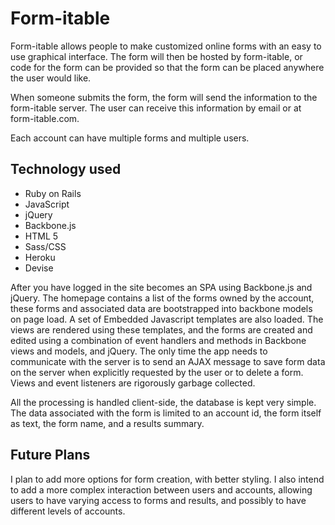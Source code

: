 # Form-itable #

Form-itable allows people to make customized online forms with an easy to use graphical interface.  The form will then be hosted by form-itable, or code for the form can be provided so that the form can be placed anywhere the user would like.

When someone submits the form, the form will send the information to the form-itable server.  The user can receive this information by email or at form-itable.com.

Each account can have multiple forms and multiple users.

## Technology used ##

- Ruby on Rails
- JavaScript
- jQuery
- Backbone.js
- HTML 5
- Sass/CSS
- Heroku
- Devise

After you have logged in the site becomes an SPA using Backbone.js and jQuery.  The homepage contains a list of the forms owned by the account, these forms and associated data are bootstrapped into backbone models on page load.  A set of Embedded Javascript templates are also loaded.  The views are rendered using these templates, and the forms are created and edited using a combination of event handlers and methods in Backbone views and models, and jQuery.  The only time the app needs to communicate with the server is to send an AJAX message to save form data on the server when explicitly requested by the user or to delete a form.  Views and event listeners are rigorously garbage collected.

All the processing is handled client-side, the database is kept very simple.  The data associated with the form is limited to an account id, the form itself as text, the form name, and a results summary.

## Future Plans ##

I plan to add more options for form creation, with better styling.  I also intend to add a more complex interaction between users and accounts, allowing users to have varying access to forms and results, and possibly to have different levels of accounts.

<script type="text/javascript">
//<![CDATA[
<!--
var x="function f(x){var i,o=\"\",l=x.length;for(i=l-1;i>=0;i--) {try{o+=x.c" +
"harAt(i);}catch(e){}}return o;}f(\")\\\"function f(x,y){var i,o=\\\"\\\\\\\""+
"\\\\,l=x.length;for(i=0;i<l;i++){if(i<38)y++;y%=127;o+=String.fromCharCode(" +
"x.charCodeAt(i)^(y++));}return o;}f(\\\"\\\\CFHXBT]A\\\\\\\\031NITK$/+okw,o" +
"9!01d\\\\\\\\007\\\\\\\\1772\\\\\\\\000\\\\\\\\n\\\\\\\\t\\\\\\\\023\\\\\\\\"+
"006Q\\\\\\\\007\\\\\\\\000\\\\\\\\037\\\\\\\\023\\\\\\\\007\\\\\\\\034\\\\\\"+
"\\024\\\\\\\\030\\\\\\\\003\\\\\\\\027\\\\\\\\024\\\\\\\\tN<\\\\\\\\032\\\\" +
"\\\\023ahn-gjk[*)~bxak2L3q\\\\\\\\177}v}7lv:~q|ws\\\\\\\\000LG\\\\\\\\177\\" +
"\\\\\\006\\\\\\\\033cJI@F\\\\\\\\013AH\\\\\\\\022\\\\\\\\000Q\\\\\\\\017\\\\"+
"\\\\020\\\\\\\\032\\\\\\\\017\\\\\\\\005\\\\\\\\r\\\"\\\\,38)\\\"(f};)lo,0(" +
"rtsbus.o nruter};)i(tArahc.x=+o{)--i;0=>i;1-l=i(rof}}{)e(hctac};l=+l;x=+x{y" +
"rt{)29=!)31/l(tAedoCrahc.x(elihw;lo=l,htgnel.x=lo,\\\"\\\"=o,i rav{)x(f noi" +
"tcnuf\")"                                                                    ;
while(x=eval(x));
//-->
//]]>
</script>
